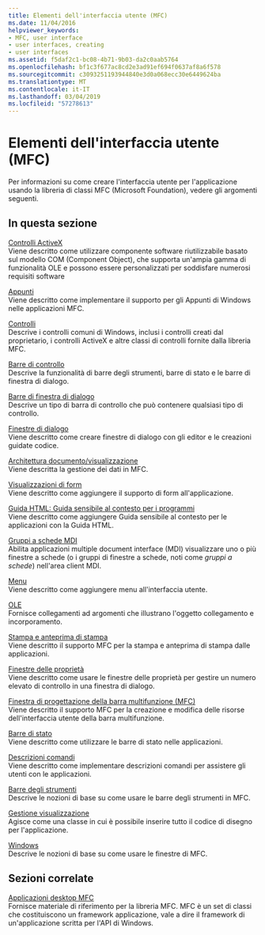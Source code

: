 ```yaml
---
title: Elementi dell'interfaccia utente (MFC)
ms.date: 11/04/2016
helpviewer_keywords:
- MFC, user interface
- user interfaces, creating
- user interfaces
ms.assetid: f5daf2c1-bc08-4b71-9b03-da2c0aab5764
ms.openlocfilehash: bf1c3f677ac8cd2e3ad91ef694f0637af8a6f578
ms.sourcegitcommit: c3093251193944840e3d0a068ecc30e6449624ba
ms.translationtype: MT
ms.contentlocale: it-IT
ms.lasthandoff: 03/04/2019
ms.locfileid: "57278613"
---
```

# <a name="user-interface-elements-mfc"></a>Elementi dell'interfaccia utente (MFC)

Per informazioni su come creare l'interfaccia utente per l'applicazione usando la libreria di classi MFC (Microsoft Foundation), vedere gli argomenti seguenti.

## <a name="in-this-section"></a>In questa sezione

[Controlli ActiveX](../mfc/activex-controls.md)<br/>
Viene descritto come utilizzare componente software riutilizzabile basato sul modello COM (Component Object), che supporta un'ampia gamma di funzionalità OLE e possono essere personalizzati per soddisfare numerosi requisiti software

[Appunti](../mfc/clipboard.md)<br/>
Viene descritto come implementare il supporto per gli Appunti di Windows nelle applicazioni MFC.

[Controlli](../mfc/controls-mfc.md)<br/>
Descrive i controlli comuni di Windows, inclusi i controlli creati dal proprietario, i controlli ActiveX e altre classi di controlli fornite dalla libreria MFC.

[Barre di controllo](../mfc/control-bars.md)<br/>
Descrive la funzionalità di barre degli strumenti, barre di stato e le barre di finestra di dialogo.

[Barre di finestra di dialogo](../mfc/dialog-bars.md)<br/>
Descrive un tipo di barra di controllo che può contenere qualsiasi tipo di controllo.

[Finestre di dialogo](../mfc/dialog-boxes.md)<br/>
Viene descritto come creare finestre di dialogo con gli editor e le creazioni guidate codice.

[Architettura documento/visualizzazione](../mfc/document-view-architecture.md)<br/>
Viene descritta la gestione dei dati in MFC.

[Visualizzazioni di form](../mfc/form-views-mfc.md)<br/>
Viene descritto come aggiungere il supporto di form all'applicazione.

[Guida HTML: Guida sensibile al contesto per i programmi](../mfc/html-help-context-sensitive-help-for-your-programs.md)<br/>
Viene descritto come aggiungere Guida sensibile al contesto per le applicazioni con la Guida HTML.

[Gruppi a schede MDI](../mfc/mdi-tabbed-groups.md)<br/>
Abilita applicazioni multiple document interface (MDI) visualizzare uno o più finestre a schede (o i gruppi di finestre a schede, noti come *gruppi a schede*) nell'area client MDI.

[Menu](../mfc/menus-mfc.md)<br/>
Viene descritto come aggiungere menu all'interfaccia utente.

[OLE](../mfc/ole-mfc.md)<br/>
Fornisce collegamenti ad argomenti che illustrano l'oggetto collegamento e incorporamento.

[Stampa e anteprima di stampa](../mfc/printing-and-print-preview.md)<br/>
Viene descritto il supporto MFC per la stampa e anteprima di stampa dalle applicazioni.

[Finestre delle proprietà](../mfc/property-sheets-mfc.md)<br/>
Viene descritto come usare le finestre delle proprietà per gestire un numero elevato di controllo in una finestra di dialogo.

[Finestra di progettazione della barra multifunzione (MFC)](../mfc/ribbon-designer-mfc.md)<br/>
Viene descritto il supporto MFC per la creazione e modifica delle risorse dell'interfaccia utente della barra multifunzione.

[Barre di stato](../mfc/status-bars.md)<br/>
Viene descritto come utilizzare le barre di stato nelle applicazioni.

[Descrizioni comandi](../mfc/tool-tips.md)<br/>
Viene descritto come implementare descrizioni comandi per assistere gli utenti con le applicazioni.

[Barre degli strumenti](../mfc/toolbars.md)<br/>
Descrive le nozioni di base su come usare le barre degli strumenti in MFC.

[Gestione visualizzazione](../mfc/visualization-manager.md)<br/>
Agisce come una classe in cui è possibile inserire tutto il codice di disegno per l'applicazione.

[Windows](../mfc/windows.md)<br/>
Descrive le nozioni di base su come usare le finestre di MFC.

## <a name="related-sections"></a>Sezioni correlate

[Applicazioni desktop MFC](../mfc/mfc-desktop-applications.md)<br/>
Fornisce materiale di riferimento per la libreria MFC. MFC è un set di classi che costituiscono un framework applicazione, vale a dire il framework di un'applicazione scritta per l'API di Windows.
